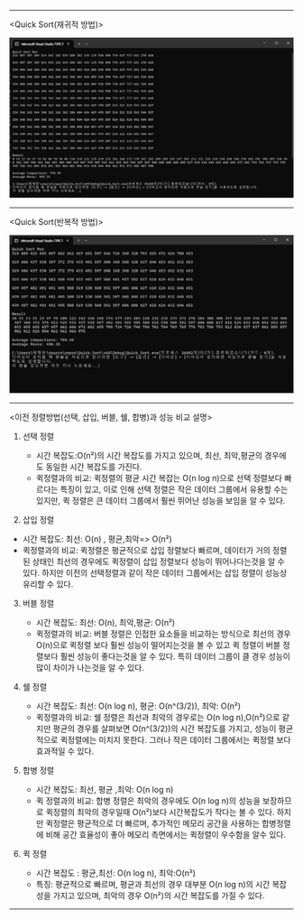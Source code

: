 
----------------------------------------------------------------------------------------------------------------------------------------------------------------------------------------------------------------------------------------------

<Quick Sort(재귀적 방법)>

![](
https://github.com/JHONEY-076/5702216-Chae-Jae-Heon/blob/master/14-quicksort/Quick_Sort/Quick_%EC%9E%AC%EA%B7%80%EC%A0%81_%EB%B0%A9%EB%B2%95.jpg)




----------------------------------------------------------------------------------------------------------------------------------------------------------------------------------------------------------------------------------------------


<Quick Sort(반복적 방법)>

![](https://github.com/JHONEY-076/5702216-Chae-Jae-Heon/blob/master/14-quicksort/Quick_Sort/Quick_%EB%B0%98%EB%B3%B5%EC%A0%81_%EB%B0%A9%EB%B2%95.jpg)



----------------------------------------------------------------------------------------------------------------------------------------------------------------------------------------------------------------------------------------------

 <이전 정렬방법(선택, 삽입, 버블, 쉘, 합병)과 성능 비교 설명>
 
1. 선택 정렬
   - 시간 복잡도:O(n²)의 시간 복잡도를 가지고 있으며, 최선, 최악,평균의 경우에도 동일한 시간 복잡도를 가진다.
   - 퀵정렬과의 비교:  퀵정렬의 평균 시간 복잡는 O(n log n)으로 선택 정렬보다 빠르다는 특징이 있고, 이로 인해 선택 정렬은 작은 데이터 그룹에서 유용할 수는 있지만, 퀵 정렬은 큰 데이터 그룹에서 훨씬 뛰어난 성능을 보임을 알 수 있다.
  
3. 삽입 정렬
  - 시간 복잡도: 최선: O(n) , 평균,최악=> O(n²)
  - 퀵정렬과의 비교:  퀵정렬은 평균적으로 삽입 정렬보다 빠르며, 데이터가 거의 정렬된 상태인 최선의 경우에도 퀵정렬이 삽입 정렬보다 성능이 뛰어나다는것을 알 수 있다. 하지만 이전의 선택정렬과 같이 작은 데이터 그룹에서는 삽입 정렬이 성능상 유리할 수 있다.

3. 버블 정렬
   - 시간 복잡도: 최선: O(n), 최악,평균: O(n²)
   - 퀵정렬과의 비교: 버블 정렬은 인접한 요소들을 비교하는 방식으로 최선의 경우 O(n)으로 퀵정렬 보다 훨씬 성능이 떨어지는것을 볼 수 있고 퀵 정렬이 버블 정렬보다 훨씬 성능이 좋다는것을 알 수 있다.  특히 데이터 그룹이 클 경우 성능이 많이 차이가 나는것을 알 수 있다.

5. 쉘 정렬
   - 시간 복잡도: 최선: O(n log n), 평균: O(n^(3/2)), 최악: O(n²)
   - 퀵정렬과의 비교:  쉘 정렬은 최선과 최악의 경우로는 O(n log n),O(n²)으로 같지만 평균의 경우를 살펴보면  O(n^(3/2))의 시간 복잡도를 가지고, 성능이 평균적으로 퀵정렬에는 미치지 못한다. 그러나 작은 데이터 그룹에서는 퀵정렬 보다 효과적일 수 있다.

7. 합병 정렬
   - 시간 복잡도: 최선, 평균 ,최악:  O(n log n)
   - 퀵 정렬과의 비교:  합병 정렬은 최악의 경우에도 O(n log n)의 성능을 보장하므로 퀵정렬의 최악의 경우일때 O(n²)보다 시간복잡도가 작다는 볼 수 있다. 하지만 퀵정렬은 평균적으로 더 빠르며, 추가적인 메모리 공간을 사용하는 합병정렬에 비해 공간 효율성이 좋아 메모리 측면에서는 퀵정렬이 우수함을 알수 있다.

9. 퀵 정렬
   - 시간 복잡도 : 평균,최선: O(n log n), 최악:O(n²)
   - 특징:  평균적으로 빠르며, 평균과 최선의 경우 대부분 O(n log n)의 시간 복잡성을 가지고 있으며, 최악의 경우 O(n²)의 시간 복잡도를 가질 수 있다. 

----------------------------------------------------------------------------------------------------------------------------------------------------------------------------------------------------------------------------------------------
